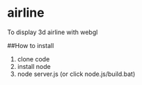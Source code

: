 # airline
To display 3d airline with webgl

##How to install
1) clone code
2) install node
3) node server.js (or click node.js/build.bat)